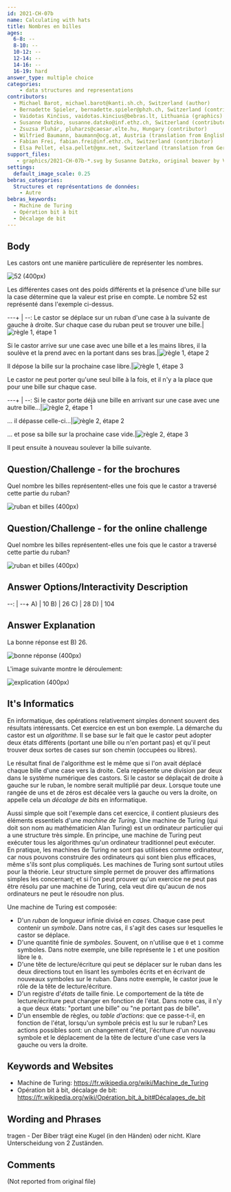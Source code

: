 ```yaml
---
id: 2021-CH-07b
name: Calculating with hats
title: Nombres en billes
ages:
  6-8: --
  8-10: --
  10-12: --
  12-14: --
  14-16: --
  16-19: hard
answer_type: multiple choice
categories:
    - data structures and representations
contributors:
  - Michael Barot, michael.barot@kanti.sh.ch, Switzerland (author)
  - Bernadette Spieler, bernadette.spieler@phzh.ch, Switzerland (contributor)
  - Vaidotas Kinčius, vaidotas.kincius@bebras.lt, Lithuania (graphics)
  - Susanne Datzko, susanne.datzko@inf.ethz.ch, Switzerland (contributor, graphics)
  - Zsuzsa Pluhár, pluharzs@caesar.elte.hu, Hungary (contributor)
  - Wilfried Baumann, baumann@ocg.at, Austria (translation from English into German)
  - Fabian Frei, fabian.frei@inf.ethz.ch, Switzerland (contributor)
  - Elsa Pellet, elsa.pellet@gmx.net, Switzerland (translation from German into French)
support_files:
   - graphics/2021-CH-07b-*.svg by Susanne Datzko, original beaver by Vaidotas Kinčius
settings:
  default_image_scale: 0.25
bebras_categories:
  Structures et représentations de données:
    - Autre
bebras_keywords:
  - Machine de Turing
  - Opération bit à bit
  - Décalage de bit
---
```



## Body

Les castors ont une manière particulière de représenter les nombres.

![](graphics/2021-CH-07b-taskbody00-compatible.svg "52 (400px)")

Les différentes cases ont des poids différents et la présence d'une bille sur la case détermine que la valeur est prise en compte. Le nombre 52 est représenté dans l'exemple ci-dessus.

---+ | --:
Le castor se déplace sur un ruban d'une case à la suivante de gauche à droite. Sur chaque case du ruban peut se trouver une bille.|![](graphics/2021-CH-07b-taskbody01a.svg "règle 1, étape 1")

Si le castor arrive sur une case avec une bille et a les mains libres, il la soulève et la prend avec en la portant dans ses bras.|![](graphics/2021-CH-07b-taskbody01b-v2.svg "règle 1, étape 2")

Il dépose la bille sur la prochaine case libre.|![](graphics/2021-CH-07b-taskbody01c-v2.svg "règle 1, étape 3")

Le castor ne peut porter qu'une seul bille à la fois, et il n'y a la place que pour une bille sur chaque case.

---+ | --:
Si le castor porte déjà une bille en arrivant sur une case avec une autre bille...|![](graphics/2021-CH-07b-taskbody02a-v2.svg "règle 2, étape 1")

... il dépasse celle-ci...|![](graphics/2021-CH-07b-taskbody02b-v2.svg "règle 2, étape 2")

... et pose sa bille sur la prochaine case vide.|![](graphics/2021-CH-07b-taskbody02c-v2.svg "règle 2, étape 3")

Il peut ensuite à nouveau soulever la bille suivante.

## Question/Challenge - for the brochures

Quel nombre les billes représentent-elles une fois que le castor a traversé cette partie du ruban?

![](graphics/2021-CH-07b-question.svg "ruban et billes (400px)")


## Question/Challenge - for the online challenge

Quel nombre les billes représentent-elles une fois que le castor a traversé cette partie du ruban?

![](graphics/2021-CH-07b-question.svg "ruban et billes (400px)")


## Answer Options/Interactivity Description

--: | --+
 A) | 10
 B) | 26
 C) | 28
 D) | 104

## Answer Explanation

La bonne réponse est B) 26.

![](graphics/2021-CH-07b-solution-compatible.svg "bonne réponse (400px)")

L'image suivante montre le déroulement:

![](graphics/2021-CH-07b-explanation.svg "explication (400px)")

## It's Informatics

En informatique, des opérations relativement simples donnent souvent des résultats intéressants. Cet exercice en est un bon exemple. La démarche du castor est un _algorithme_. Il se base sur le fait que le castor peut adopter deux états différents (portant une bille ou n'en portant pas) et qu'il peut trouver deux sortes de cases sur son chemin (occupées ou libres).

Le résultat final de l'algorithme est le même que si l'on avait déplacé chaque bille d'une case vers la droite. Cela repésente une division par deux dans le système numérique des castors. Si le castor se déplaçait de droite à gauche sur le ruban, le nombre serait multiplié par deux. Lorsque toute une rangée de uns et de zéros est décalée vers la gauche ou vers la droite, on appelle cela un _décalage de bits_ en informatique.

Aussi simple que soit l'exemple dans cet exercice, il contient plusieurs des éléments essentiels d'une _machine de Turing_.
Une machine de Turing (qui doit son nom au mathématicien Alan Turing) est un ordinateur particulier qui a une structure très simple. En principe, une machine de Turing peut exécuter tous les algorithmes qu'un ordinateur traditionnel peut exécuter. En pratique, les machines de Turing ne sont pas utilisées comme ordinateur, car nous pouvons construire des ordinateurs qui sont bien plus efficaces, même s'ils sont plus compliqués. Les machines de Turing sont surtout utiles pour la théorie. Leur structure simple permet de prouver des affirmations simples les concernant; et si l'on peut prouver qu'un exercice ne peut pas être résolu par une machine de Turing, cela veut dire qu'aucun de nos ordinateurs ne peut le résoudre non plus.

Une machine de Turing est composée:
- D'un _ruban_ de longueur infinie divisé en _cases_. Chaque case peut contenir un _symbole_. Dans notre cas, il s'agit des cases sur lesquelles le castor se déplace.
- D'une quantité finie de _symboles_. Souvent, on n'utilise que `0` et `1` comme symboles. Dans notre exemple, une bille représente le `1` et une position libre le `0`.
- D'une tête de lecture/écriture qui peut se déplacer sur le ruban dans les deux directions tout en lisant les symboles écrits et en écrivant de nouveaux symboles sur le ruban. Dans notre exemple, le castor joue le rôle de la tête de lecture/écriture.
- D'un registre d'_états_ de taille finie. Le comportement de la tête de lecture/écriture peut changer en fonction de l'état. Dans notre cas, il n'y a que deux états: "portant une bille" ou "ne portant pas de bille".
- D'un ensemble de règles, ou _table d'actions_: que ce passe-t-il, en fonction de l'état, lorsqu'un symbole précis est lu sur le ruban? Les actions possibles sont: un changement d'état, l'écriture d'un nouveau symbole et le déplacement de la tête de lecture d'une case vers la gauche ou vers la droite.


## Keywords and Websites

- Machine de Turing: https://fr.wikipedia.org/wiki/Machine_de_Turing
- Opération bit à bit, décalage de bit: https://fr.wikipedia.org/wiki/Opération_bit_à_bit#Décalages_de_bit


## Wording and Phrases

tragen - Der Biber trägt eine Kugel (in den Händen) oder nicht. Klare Unterscheidung von 2 Zuständen.


## Comments

(Not reported from original file)
